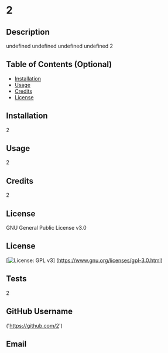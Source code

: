 # 2

  ## Description
  undefined
  undefined
  undefined
  undefined
  2
  
  ## Table of Contents (Optional)
  
  
  - [Installation](#installation)
  - [Usage](#usage)
  - [Credits](#credits)
  - [License](#license)
  
  ## Installation
  2
  
  ## Usage
  2
   
  
  ## Credits
  2
  
  ## License
  GNU General Public License v3.0

  ## License

  [![License: GPL v3](https://img.shields.io/badge/License-GPLv3-blue.svg)] (https://www.gnu.org/licenses/gpl-3.0.html)

  
  
  ## Tests
  2


  ## GitHub Username
  ('https://github.com/2')

  ## Email
  
  
  